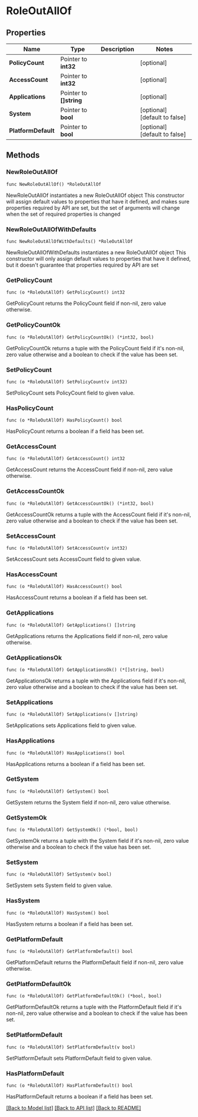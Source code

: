 # RoleOutAllOf

## Properties

Name | Type | Description | Notes
------------ | ------------- | ------------- | -------------
**PolicyCount** | Pointer to **int32** |  | [optional] 
**AccessCount** | Pointer to **int32** |  | [optional] 
**Applications** | Pointer to **[]string** |  | [optional] 
**System** | Pointer to **bool** |  | [optional] [default to false]
**PlatformDefault** | Pointer to **bool** |  | [optional] [default to false]

## Methods

### NewRoleOutAllOf

`func NewRoleOutAllOf() *RoleOutAllOf`

NewRoleOutAllOf instantiates a new RoleOutAllOf object
This constructor will assign default values to properties that have it defined,
and makes sure properties required by API are set, but the set of arguments
will change when the set of required properties is changed

### NewRoleOutAllOfWithDefaults

`func NewRoleOutAllOfWithDefaults() *RoleOutAllOf`

NewRoleOutAllOfWithDefaults instantiates a new RoleOutAllOf object
This constructor will only assign default values to properties that have it defined,
but it doesn't guarantee that properties required by API are set

### GetPolicyCount

`func (o *RoleOutAllOf) GetPolicyCount() int32`

GetPolicyCount returns the PolicyCount field if non-nil, zero value otherwise.

### GetPolicyCountOk

`func (o *RoleOutAllOf) GetPolicyCountOk() (*int32, bool)`

GetPolicyCountOk returns a tuple with the PolicyCount field if it's non-nil, zero value otherwise
and a boolean to check if the value has been set.

### SetPolicyCount

`func (o *RoleOutAllOf) SetPolicyCount(v int32)`

SetPolicyCount sets PolicyCount field to given value.

### HasPolicyCount

`func (o *RoleOutAllOf) HasPolicyCount() bool`

HasPolicyCount returns a boolean if a field has been set.

### GetAccessCount

`func (o *RoleOutAllOf) GetAccessCount() int32`

GetAccessCount returns the AccessCount field if non-nil, zero value otherwise.

### GetAccessCountOk

`func (o *RoleOutAllOf) GetAccessCountOk() (*int32, bool)`

GetAccessCountOk returns a tuple with the AccessCount field if it's non-nil, zero value otherwise
and a boolean to check if the value has been set.

### SetAccessCount

`func (o *RoleOutAllOf) SetAccessCount(v int32)`

SetAccessCount sets AccessCount field to given value.

### HasAccessCount

`func (o *RoleOutAllOf) HasAccessCount() bool`

HasAccessCount returns a boolean if a field has been set.

### GetApplications

`func (o *RoleOutAllOf) GetApplications() []string`

GetApplications returns the Applications field if non-nil, zero value otherwise.

### GetApplicationsOk

`func (o *RoleOutAllOf) GetApplicationsOk() (*[]string, bool)`

GetApplicationsOk returns a tuple with the Applications field if it's non-nil, zero value otherwise
and a boolean to check if the value has been set.

### SetApplications

`func (o *RoleOutAllOf) SetApplications(v []string)`

SetApplications sets Applications field to given value.

### HasApplications

`func (o *RoleOutAllOf) HasApplications() bool`

HasApplications returns a boolean if a field has been set.

### GetSystem

`func (o *RoleOutAllOf) GetSystem() bool`

GetSystem returns the System field if non-nil, zero value otherwise.

### GetSystemOk

`func (o *RoleOutAllOf) GetSystemOk() (*bool, bool)`

GetSystemOk returns a tuple with the System field if it's non-nil, zero value otherwise
and a boolean to check if the value has been set.

### SetSystem

`func (o *RoleOutAllOf) SetSystem(v bool)`

SetSystem sets System field to given value.

### HasSystem

`func (o *RoleOutAllOf) HasSystem() bool`

HasSystem returns a boolean if a field has been set.

### GetPlatformDefault

`func (o *RoleOutAllOf) GetPlatformDefault() bool`

GetPlatformDefault returns the PlatformDefault field if non-nil, zero value otherwise.

### GetPlatformDefaultOk

`func (o *RoleOutAllOf) GetPlatformDefaultOk() (*bool, bool)`

GetPlatformDefaultOk returns a tuple with the PlatformDefault field if it's non-nil, zero value otherwise
and a boolean to check if the value has been set.

### SetPlatformDefault

`func (o *RoleOutAllOf) SetPlatformDefault(v bool)`

SetPlatformDefault sets PlatformDefault field to given value.

### HasPlatformDefault

`func (o *RoleOutAllOf) HasPlatformDefault() bool`

HasPlatformDefault returns a boolean if a field has been set.


[[Back to Model list]](../README.md#documentation-for-models) [[Back to API list]](../README.md#documentation-for-api-endpoints) [[Back to README]](../README.md)


